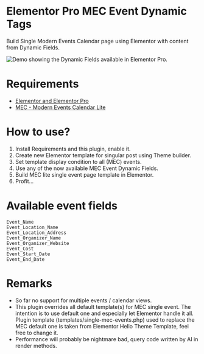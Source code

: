 # Elementor Pro MEC Event Dynamic Tags
Build Single Modern Events Calendar page using Elementor with content from Dynamic Fields.

![Demo showing the Dynamic Fields available in Elementor Pro.](https://i.imgur.com/IQS8qGg.jpeg)

# Requirements
- [Elementor and Elementor Pro](https://elementor.com/)
- [MEC - Modern Events Calendar Lite](https://webnus.net/modern-events-calendar/lite/)

# How to use?
1. Install Requirements and this plugin, enable it.
2. Create new Elementor template for singular post using Theme builder.
3. Set template display condition to all (MEC) events.
4. Use any of the now available MEC Event Dynamic Fields.
5. Build MEC lite single event page template in Elementor.
6. Profit…

# Available event fields
    Event_Name
    Event_Location_Name
    Event_Location_Address
    Event_Organizer_Name
    Event_Organizer_Website
    Event_Cost
    Event_Start_Date
    Event_End_Date

# Remarks
- So far no support for multiple events / calendar views.
- This plugin overrides all default template(s) for MEC single event. The intention is to use default one and especially let Elementor handle it all. Plugin template (templates/single-mec-events.php) used to replace the MEC default one is taken from Elementor Hello Theme Template, feel free to change it.
- Performance will probably be nightmare bad, query code written by AI in render methods.